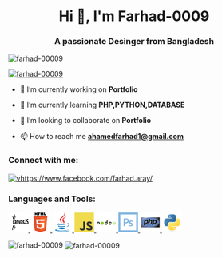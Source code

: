 <h1 align="center">Hi 👋, I'm Farhad-0009</h1>
<h3 align="center">A passionate Desinger from Bangladesh</h3>

<p align="left"> <img src="https://komarev.com/ghpvc/?username=farhad-00009&label=Profile%20views&color=0e75b6&style=flat" alt="farhad-00009" /> </p>

<p align="left"> <a href="https://github.com/ryo-ma/github-profile-trophy"><img src="https://github-profile-trophy.vercel.app/?username=farhad-00009" alt="farhad-00009" /></a> </p>

- 🔭 I’m currently working on **Portfolio**

- 🌱 I’m currently learning **PHP,PYTHON,DATABASE**

- 👯 I’m looking to collaborate on **Portfolio**

- 📫 How to reach me **ahamedfarhad1@gmail.com**

<h3 align="left">Connect with me:</h3>
<p align="left">
<a href="https://fb.com/vhttps://www.facebook.com/farhad.aray/" target="blank"><img align="center" src="https://raw.githubusercontent.com/rahuldkjain/github-profile-readme-generator/master/src/images/icons/Social/facebook.svg" alt="vhttps://www.facebook.com/farhad.aray/" height="30" width="40" /></a>
</p>

<h3 align="left">Languages and Tools:</h3>
<p align="left"> <a href="https://canvasjs.com" target="_blank"> <img src="https://raw.githubusercontent.com/Hardik0307/Hardik0307/master/assets/canvasjs-charts.svg" alt="canvasjs" width="40" height="40"/> </a> <a href="https://www.w3.org/html/" target="_blank"> <img src="https://raw.githubusercontent.com/devicons/devicon/master/icons/html5/html5-original-wordmark.svg" alt="html5" width="40" height="40"/> </a> <a href="https://www.java.com" target="_blank"> <img src="https://raw.githubusercontent.com/devicons/devicon/master/icons/java/java-original.svg" alt="java" width="40" height="40"/> </a> <a href="https://developer.mozilla.org/en-US/docs/Web/JavaScript" target="_blank"> <img src="https://raw.githubusercontent.com/devicons/devicon/master/icons/javascript/javascript-original.svg" alt="javascript" width="40" height="40"/> </a> <a href="https://nodejs.org" target="_blank"> <img src="https://raw.githubusercontent.com/devicons/devicon/master/icons/nodejs/nodejs-original-wordmark.svg" alt="nodejs" width="40" height="40"/> </a> <a href="https://www.photoshop.com/en" target="_blank"> <img src="https://raw.githubusercontent.com/devicons/devicon/master/icons/photoshop/photoshop-line.svg" alt="photoshop" width="40" height="40"/> </a> <a href="https://www.php.net" target="_blank"> <img src="https://raw.githubusercontent.com/devicons/devicon/master/icons/php/php-original.svg" alt="php" width="40" height="40"/> </a> <a href="https://www.python.org" target="_blank"> <img src="https://raw.githubusercontent.com/devicons/devicon/master/icons/python/python-original.svg" alt="python" width="40" height="40"/> </a> </p>

<p><img align="left" src="https://github-readme-stats.vercel.app/api/top-langs?username=farhad-00009&show_icons=true&locale=en&layout=compact" alt="farhad-00009" /></p>

<p>&nbsp;<img align="center" src="https://github-readme-stats.vercel.app/api?username=farhad-00009&show_icons=true&locale=en" alt="farhad-00009" /></p>

